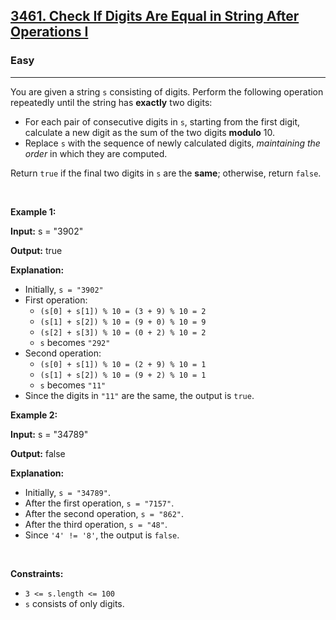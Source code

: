 <h2><a href="https://leetcode.com/problems/check-if-digits-are-equal-in-string-after-operations-i/?envType=daily-question&envId=2025-10-23">3461. Check If Digits Are Equal in String After Operations I</a></h2><h3>Easy</h3><hr><p>You are given a string <code>s</code> consisting of digits. Perform the following operation repeatedly until the string has <strong>exactly</strong> two digits:</p>

<ul>
	<li>For each pair of consecutive digits in <code>s</code>, starting from the first digit, calculate a new digit as the sum of the two digits <strong>modulo</strong> 10.</li>
	<li>Replace <code>s</code> with the sequence of newly calculated digits, <em>maintaining the order</em> in which they are computed.</li>
</ul>

<p>Return <code>true</code> if the final two digits in <code>s</code> are the <strong>same</strong>; otherwise, return <code>false</code>.</p>

<p>&nbsp;</p>
<p><strong class="example">Example 1:</strong></p>

<div class="example-block">
<p><strong>Input:</strong> <span class="example-io">s = &quot;3902&quot;</span></p>

<p><strong>Output:</strong> <span class="example-io">true</span></p>

<p><strong>Explanation:</strong></p>

<ul>
	<li>Initially, <code>s = &quot;3902&quot;</code></li>
	<li>First operation:
	<ul>
		<li><code>(s[0] + s[1]) % 10 = (3 + 9) % 10 = 2</code></li>
		<li><code>(s[1] + s[2]) % 10 = (9 + 0) % 10 = 9</code></li>
		<li><code>(s[2] + s[3]) % 10 = (0 + 2) % 10 = 2</code></li>
		<li><code>s</code> becomes <code>&quot;292&quot;</code></li>
	</ul>
	</li>
	<li>Second operation:
	<ul>
		<li><code>(s[0] + s[1]) % 10 = (2 + 9) % 10 = 1</code></li>
		<li><code>(s[1] + s[2]) % 10 = (9 + 2) % 10 = 1</code></li>
		<li><code>s</code> becomes <code>&quot;11&quot;</code></li>
	</ul>
	</li>
	<li>Since the digits in <code>&quot;11&quot;</code> are the same, the output is <code>true</code>.</li>
</ul>
</div>

<p><strong class="example">Example 2:</strong></p>

<div class="example-block">
<p><strong>Input:</strong> <span class="example-io">s = &quot;34789&quot;</span></p>

<p><strong>Output:</strong> <span class="example-io">false</span></p>

<p><strong>Explanation:</strong></p>

<ul>
	<li>Initially, <code>s = &quot;34789&quot;</code>.</li>
	<li>After the first operation, <code>s = &quot;7157&quot;</code>.</li>
	<li>After the second operation, <code>s = &quot;862&quot;</code>.</li>
	<li>After the third operation, <code>s = &quot;48&quot;</code>.</li>
	<li>Since <code>&#39;4&#39; != &#39;8&#39;</code>, the output is <code>false</code>.</li>
</ul>
</div>

<p>&nbsp;</p>
<p><strong>Constraints:</strong></p>

<ul>
	<li><code>3 &lt;= s.length &lt;= 100</code></li>
	<li><code>s</code> consists of only digits.</li>
</ul>
